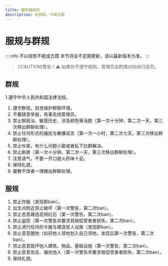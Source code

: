 ```yaml
---
title: 服务器规则
description: 无规矩，不成方圆
---
```

# 服规与群规 <Badge type="warning" text="试运行" />
::: info 不以规矩不能成方圆
本节将会不定期更新，请以最新版本为准。
:::
> [!CAUTION]警告！⚠
> 如果你不遵守规则，管理员会酌情对你进行惩罚。
## 群规
1.<sapn class="marker-evy">遵守中华人民共和国法律法规。</sapn>
1. 遵守群规，自觉维护群聊环境。
1. 不要随意举报，有事先找管理员。
1. 禁止聊政治、敏感历史、涉及颜色等话题（第一次十分钟，第二次一天，第三次移出群聊处理）。
1. 禁止任何形式的骚扰与散播谣言（第一次一小时，第二次七天，第三次移出群聊处理）。
1. 禁止吵架，有什么问题小窗或者私下拉群解决。
1. 禁止刷屏（第一次十分钟，第二次一天，第三次移出群聊处理）。
1. 注意语气，不要一开口就火药味十足。
1. 保持礼貌。
1. 屡教不改者一律踢出群聊处理。

## 服规
1. 禁止炸服（发现即ban）。
1. 出生点附近禁止破坏（第一次警告，第二次ban）。
1. 禁止恶意建造高频红石（第一次警告，第二次ban）。
1. 禁止盗窃（第一次警告并要求其赔偿受害者损失，第二次ban）。
1. 禁止进行任何的卡服与建造禁人设施（发现即ban）。
1. 禁止恶意圈地（如将他人领地划入自己领地，发现后第一次警告，第二次ban）。
1. 禁止恶意毁坏他人建筑、物品、基础设施（第一次警告，第二次ban）。
1. 禁止恶意攻击、骚扰他人（第一次警告并要求赔偿受害者损失，第二次ban）。
1. 保持礼貌。